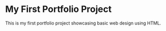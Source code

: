 # My First Portfolio Project
This is my first portfolio project showcasing basic web design using HTML.